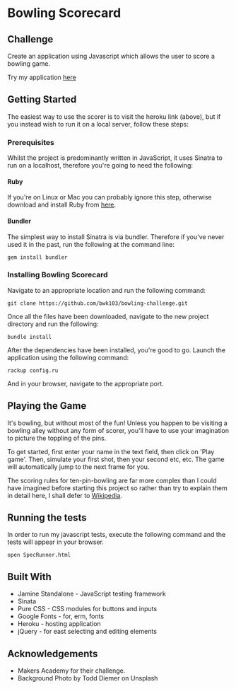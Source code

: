 # Bowling Scorecard

## Challenge

Create an application using Javascript which allows the user to score a bowling game.

Try my application [here](https://bk-bowling.herokuapp.com/)

## Getting Started
The easiest way to use the scorer is to visit the heroku link (above), but if you instead wish to run it on a local server, follow these steps:

### Prerequisites
Whilst the project is predominantly written in JavaScript, it uses Sinatra to run on a localhost, therefore you're going to need the following:

#### Ruby
If you're on Linux or Mac you can probably ignore this step, otherwise download and install Ruby from [here](https://www.ruby-lang.org/en/).

#### Bundler
The simplest way to install Sinatra is via bundler. Therefore if you've never used it in the past, run the following at the command line:

`gem install bundler`

### Installing Bowling Scorecard
Navigate to an appropriate location and run the following command:

`git clone https://github.com/bwk103/bowling-challenge.git`

Once all the files have been downloaded, navigate to the new project directory and run the following:

`bundle install`

After the dependencies have been installed, you're good to go. Launch the application using the following command:

`rackup config.ru`

And in your browser, navigate to the appropriate port.

## Playing the Game
It's bowling, but without most of the fun!  Unless you happen to be visiting a bowling alley without any form of scorer, you'll have to use your imagination to picture the toppling of the pins.  

To get started, first enter your name in the text field, then click on 'Play game'.  Then, simulate your first shot, then your second etc, etc.  The game will automatically jump to the next frame for you.

The scoring rules for ten-pin-bowling are far more complex than I could have imagined before starting this project so rather than try to explain them in detail here, I shall defer to [Wikipedia](https://en.wikipedia.org/wiki/Ten-pin_bowling#Traditional_scoring).


## Running the tests
In order to run my javascript tests, execute the following command and the tests will appear in your browser.

`open SpecRunner.html`

## Built With
- Jamine Standalone - JavaScript testing framework
- Sinata
- Pure CSS - CSS modules for buttons and inputs
- Google Fonts - for, erm, fonts
- Heroku - hosting application
- jQuery - for east selecting and editing elements

## Acknowledgements
- Makers Academy for their challenge.
- Background Photo by Todd Diemer on Unsplash
